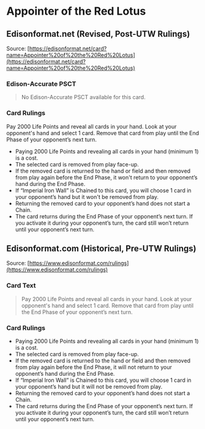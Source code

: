 # Appointer of the Red Lotus

## Edisonformat.net (Revised, Post-UTW Rulings)

Source: [https://edisonformat.net/card?name=Appointer%20of%20the%20Red%20Lotus](https://edisonformat.net/card?name=Appointer%20of%20the%20Red%20Lotus)

### Edison-Accurate PSCT

> No Edison-Accurate PSCT available for this card.

### Card Rulings

Pay 2000 Life Points and reveal all cards in your hand. Look at your opponent's hand and select 1 card. Remove that card from play until the End Phase of your opponent’s next turn.
*   Paying 2000 Life Points and revealing all cards in your hand (minimum 1) is a cost.
*   The selected card is removed from play face-up.
*   If the removed card is returned to the hand or field and then removed from play again before the End Phase, it won't return to your opponent’s hand during the End Phase.
*   If “Imperial Iron Wall” is Chained to this card, you will choose 1 card in your opponent’s hand but it won't be removed from play.
*   Returning the removed card to your opponent’s hand does not start a Chain.
*   The card returns during the End Phase of your opponent’s next turn. If you activate it during your opponent’s turn, the card still won’t return until your opponent’s next turn.


## Edisonformat.com (Historical, Pre-UTW Rulings)

Source: [https://www.edisonformat.com/rulings](https://www.edisonformat.com/rulings)

### Card Text

> Pay 2000 Life Points and reveal all cards in your hand. Look at your opponent's hand and select 1 card. Remove that card from play until the End Phase of your opponent’s next turn.

### Card Rulings

*   Paying 2000 Life Points and revealing all cards in your hand (minimum 1) is a cost.
*   The selected card is removed from play face-up.
*   If the removed card is returned to the hand or field and then removed from play again before the End Phase, it will not return to your opponent’s hand during the End Phase.
*   If “Imperial Iron Wall” is Chained to this card, you will choose 1 card in your opponent’s hand but it will not be removed from play.
*   Returning the removed card to your opponent’s hand does not start a Chain.
*   The card returns during the End Phase of your opponent’s next turn. If you activate it during your opponent’s turn, the card still won’t return until your opponent’s next turn.


